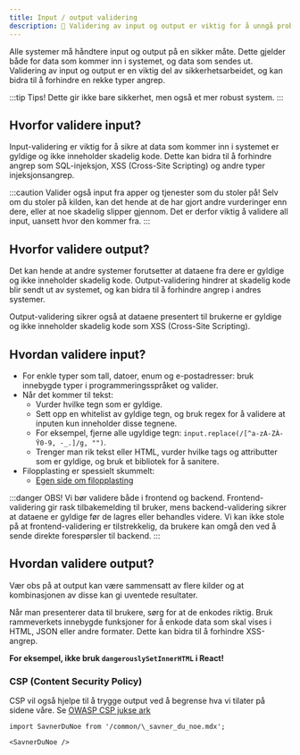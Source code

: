 ```yaml
---
title: Input / output validering
description: 🧾 Validering av input og output er viktig for å unngå problemer
---
```


Alle systemer må håndtere input og output på en sikker måte. Dette gjelder både for data som kommer inn i systemet, og data som sendes ut. Validering av input og output er en viktig del av sikkerhetsarbeidet, og kan bidra til å forhindre en rekke typer angrep.

:::tip Tips!
Dette gir ikke bare sikkerhet, men også et mer robust system.
:::

## Hvorfor validere input?

Input-validering er viktig for å sikre at data som kommer inn i systemet er gyldige og ikke inneholder skadelig kode. Dette kan bidra til å forhindre angrep som SQL-injeksjon, XSS (Cross-Site Scripting) og andre typer injeksjonsangrep.

:::caution Valider også input fra apper og tjenester som du stoler på!
Selv om du stoler på kilden, kan det hende at de har gjort andre vurderinger enn dere, eller at noe skadelig slipper gjennom. Det er derfor viktig å validere all input, uansett hvor den kommer fra.
:::

## Hvorfor validere output?

Det kan hende at andre systemer forutsetter at dataene fra dere er gyldige og ikke inneholder skadelig kode. Output-validering hindrer at skadelig kode blir sendt ut av systemet, og kan bidra til å forhindre angrep i andres systemer.

Output-validering sikrer også at dataene presentert til brukerne er gyldige og ikke inneholder skadelig kode som XSS (Cross-Site Scripting).

## Hvordan validere input?

- For enkle typer som tall, datoer, enum og e-postadresser: bruk innebygde typer i programmeringsspråket og valider.
- Når det kommer til tekst:
  - Vurder hvilke tegn som er gyldige.
  - Sett opp en whitelist av gyldige tegn, og bruk regex for å validere at inputen kun inneholder disse tegnene.
  - For eksempel, fjerne alle ugyldige tegn: `input.replace(/[^a-zA-ZÀ-Ÿ0-9, -_.]/g, "")`.
  - Trenger man rik tekst eller HTML, vurder hvilke tags og attributter som er gyldige, og bruk et bibliotek for å sanitere.
- Filopplasting er spessielt skummelt:
  - [Egen side om filopplasting](/docs/sikker-utvikling/filopplasting)

:::danger OBS!
Vi bør validere både i frontend og backend. Frontend-validering gir rask tilbakemelding til bruker, mens backend-validering sikrer at dataene er gyldige før de lagres eller behandles videre. Vi kan ikke stole på at frontend-validering er tilstrekkelig, da brukere kan omgå den ved å sende direkte forespørsler til backend.
:::

## Hvordan validere output?

Vær obs på at output kan være sammensatt av flere kilder og at kombinasjonen av disse kan gi uventede resultater.

Når man presenterer data til brukere, sørg for at de enkodes riktig. Bruk rammeverkets innebygde funksjoner for å enkode data som skal vises i HTML, JSON eller andre formater. Dette kan bidra til å forhindre XSS-angrep.

**For eksempel, ikke bruk `dangerouslySetInnerHTML` i React!**

### CSP (Content Security Policy)

CSP vil også hjelpe til å trygge output ved å begrense hva vi tilater på sidene våre. Se [OWASP CSP jukse ark](https://cheatsheetseries.owasp.org/cheatsheets/Content_Security_Policy_Cheat_Sheet.html)

```mdx-code-block
import SavnerDuNoe from '/common/\_savner_du_noe.mdx';

<SavnerDuNoe />
```
